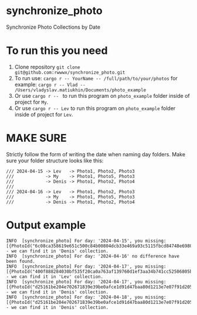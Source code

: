 # synchronize_photo
Synchronize Photo Collections by Date

# To run this you need
1. Clone repository `git clone git@github.com:rwwwx/synchronize_photo.git` 
2. To run use: `cargo r -- YourName -- /full/path/to/your/photos` for example: `cargo r -- Vlad -- /Users/vladyslav.matiukhin/Documents/photo_example`   
3. Or use `cargo r -- ` to run this program on `photo_example` folder inside of project for `My`.
4. Or use `cargo r -- Lev` to run this program on `photo_example` folder inside of project for `Lev`.

# MAKE SURE
Strictly follow the form of writing the date when naming day folders.
Make sure your folder structure looks like this:

    /// 2024-04-15 -> Lev   -> Photo1, Photo2, Photo3
    ///            -> My    -> Photo1, Photo5, Photo3
    ///            -> Denis -> Photo1, Photo2, Photo4
    ///
    /// 2024-04-16 -> Lev   -> Photo1, Photo2, Photo3
    ///            -> My    -> Photo1, Photo5, Photo3
    ///            -> Denis -> Photo1, Photo2, Photo4

# Output example

    INFO  [synchronize_photo] For day: '2024-04-15', you missing: [{PhotoId("6c08ca358619e651c500c84b00804dcb33e469a93c5115fbcd84748e698082a6")}] - we can find it in 'Denis' collection.
    INFO  [synchronize_photo] For day: '2024-04-16' no difference have been found.
    INFO  [synchronize_photo] For day: '2024-04-17', you missing: [{PhotoId("400f888284030bf535f20ca0a763af139760d1ef3aa34b741cc52506805b3560")}] - we can find it in 'Lev' collection.
    INFO  [synchronize_photo] For day: '2024-04-17', you missing: [{PhotoId("d25161be204e702671839e39be0afce1d91d47baa80d1213e7e07f91d205f386")}] - we can find it in 'Denis' collection.
    INFO  [synchronize_photo] For day: '2024-04-18', you missing: [{PhotoId("d25161be204e702671839e39be0afce1d91d47baa80d1213e7e07f91d205f386")}] - we can find it in 'Denis' collection.
